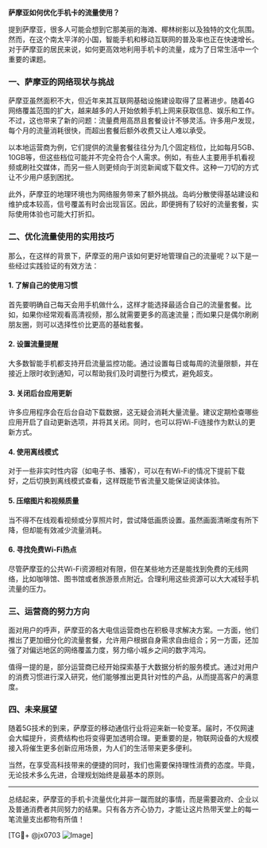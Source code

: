 **萨摩亚如何优化手机卡的流量使用？**

提到萨摩亚，很多人可能会想到它那美丽的海滩、椰林树影以及独特的文化氛围。然而，在这个南太平洋的小国，智能手机和移动互联网的普及率也正在快速增长。对于萨摩亚的居民来说，如何更高效地利用手机卡的流量，成为了日常生活中一个重要的课题。

### 一、萨摩亚的网络现状与挑战

萨摩亚虽然面积不大，但近年来其互联网基础设施建设取得了显著进步。随着4G网络覆盖范围的扩大，越来越多的人开始依赖手机上网来获取信息、娱乐和工作。不过，这也带来了新的问题：流量费用高昂且套餐设计不够灵活。许多用户发现，每个月的流量消耗很快，而超出套餐后额外收费又让人难以承受。

以本地运营商为例，它们提供的流量套餐往往分为几个固定档位，比如每月5GB、10GB等，但这些档位可能并不完全符合个人需求。例如，有些人主要用手机看视频或刷社交媒体，而另一些人则更倾向于浏览新闻或下载文件。这种一刀切的方式让不少用户感到困扰。

此外，萨摩亚的地理环境也为网络服务带来了额外挑战。岛屿分散使得基站建设和维护成本较高，信号覆盖有时会出现盲区。因此，即便拥有了较好的流量套餐，实际使用体验也可能大打折扣。

### 二、优化流量使用的实用技巧

那么，在这样的背景下，萨摩亚的用户该如何更好地管理自己的流量呢？以下是一些经过实践验证的有效方法：

#### 1. **了解自己的使用习惯**
首先要明确自己每天会用手机做什么，这样才能选择最适合自己的流量套餐。比如，如果你经常观看高清视频，那么就需要更多的高速流量；而如果只是偶尔刷刷朋友圈，则可以选择性价比更高的基础套餐。

#### 2. **设置流量提醒**
大多数智能手机都支持开启流量监控功能。通过设置每日或每周的流量限额，并在接近上限时收到通知，可以帮助我们及时调整行为模式，避免超支。

#### 3. **关闭后台应用更新**
许多应用程序会在后台自动下载数据，这无疑会消耗大量流量。建议定期检查哪些应用开启了自动更新选项，并将其关闭。同时，也可以将Wi-Fi连接作为默认的更新方式。

#### 4. **使用离线模式**
对于一些非实时性内容（如电子书、播客），可以在有Wi-Fi的情况下提前下载好，之后切换到离线模式查看，这样既能节省流量又能保证阅读体验。

#### 5. **压缩图片和视频质量**
当不得不在线观看视频或分享照片时，尝试降低画质设置。虽然画面清晰度有所下降，但却能有效减少流量消耗。

#### 6. **寻找免费Wi-Fi热点**
尽管萨摩亚的公共Wi-Fi资源相对有限，但在某些地方还是能找到免费的无线网络，比如咖啡馆、图书馆或者旅游景点附近。合理利用这些资源可以大大减轻手机流量的压力。

### 三、运营商的努力方向

面对用户的呼声，萨摩亚的各大电信运营商也在积极寻求解决方案。一方面，他们推出了更加细分化的流量套餐，允许用户根据自身需求自由组合；另一方面，还加强了对偏远地区的网络覆盖力度，努力缩小城乡之间的数字鸿沟。

值得一提的是，部分运营商已经开始探索基于大数据分析的服务模式。通过对用户的消费习惯进行深入研究，他们能够推出更具针对性的产品，从而提高客户的满意度。

### 四、未来展望

随着5G技术的到来，萨摩亚的移动通信行业将迎来新一轮变革。届时，不仅网速会大幅提升，资费结构也将变得更加透明合理。更重要的是，物联网设备的大规模接入将催生更多创新应用场景，为人们的生活带来更多便利。

当然，在享受高科技带来的便捷的同时，我们也需要保持理性消费的态度。毕竟，无论技术多么先进，合理规划始终是最基本的原则。

---

总结起来，萨摩亚的手机卡流量优化并非一蹴而就的事情，而是需要政府、企业以及普通消费者共同努力的结果。只有各方齐心协力，才能让这片热带天堂上的每一笔流量支出都物有所值！

[TG💪+ @jx0703 ![Image](https://github.com/user-attachments/assets/dbca1d08-cadb-493c-b0ec-ad6f7a83f270)]